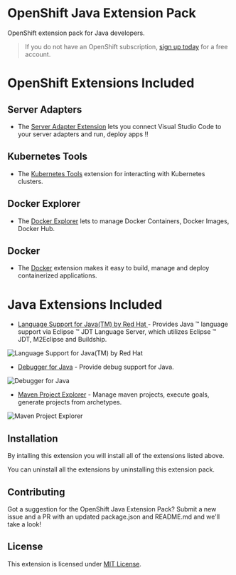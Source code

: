 
# OpenShift Java Extension Pack

OpenShift extension pack for Java developers.

> If you do not have an OpenShift subscription, [sign up today](https://openshift.io/) for a free account.

# OpenShift Extensions Included

## Server Adapters

* The [Server Adapter Extension](https://github.com/redhat-developer/vscode-adapters) lets you connect Visual Studio Code to your server adapters and run, deploy apps !!

## Kubernetes Tools

* The [Kubernetes Tools](https://marketplace.visualstudio.com/items?itemName=ms-kubernetes-tools.vscode-kubernetes-tools) extension for interacting with Kubernetes clusters.

## Docker Explorer

* The [Docker Explorer](https://marketplace.visualstudio.com/items?itemName=formulahendry.docker-explorer) lets to manage Docker Containers, Docker Images, Docker Hub.

## Docker

* The [Docker](https://marketplace.visualstudio.com/items?itemName=PeterJausovec.vscode-docker) extension makes it easy to build, manage and deploy containerized applications.


# Java Extensions Included

- [Language Support for Java(TM) by Red Hat ](https://marketplace.visualstudio.com/items?itemName=redhat.java) - Provides Java ™ language support via Eclipse ™ JDT Language Server, which utilizes Eclipse ™ JDT, M2Eclipse and Buildship.

![Language Support for Java(TM) by Red Hat](https://raw.githubusercontent.com/mohitsuman/vscode-openshift-extension-pack/master/openshift-java/vscode-java.gif)

- [Debugger for Java](https://marketplace.visualstudio.com/items?itemName=vscjava.vscode-java-debug) - Provide debug support for Java.

![Debugger for Java](https://raw.githubusercontent.com/mohitsuman/vscode-openshift-extension-pack/master/openshift-java/vscode-java-debug.gif)

- [Maven Project Explorer](https://marketplace.visualstudio.com/items?itemName=vscjava.vscode-maven) - Manage maven projects, execute goals, generate projects from archetypes.

![Maven Project Explorer](https://raw.githubusercontent.com/mohitsuman/vscode-openshift-extension-pack/master/openshift-java/vscode-maven.gif)


## Installation

By intalling this extension you will install all of the extensions listed above.

You can uninstall all the extensions by uninstalling this extension pack.

## Contributing

Got a suggestion for the OpenShift Java Extension Pack? Submit a new issue and a PR with an updated package.json and README.md and we'll take a look! 

## License
This extension is licensed under [MIT License](https://github.com/mohitsuman/vscode-openshift-java-pack/blob/master/LICENSE).
